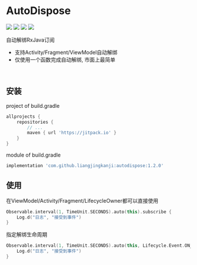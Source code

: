 # AutoDispose

<p>
<a href="https://jitpack.io/#liangjingkanji/AutoDispose"><img src="https://jitpack.io/v/liangjingkanji/AutoDispose.svg"/></a>
<img src="https://img.shields.io/badge/language-kotlin-orange.svg"/>
<img src="https://img.shields.io/badge/license-Apache-blue"/>
<a href="https://jq.qq.com/?_wv=1027&k=vWsXSNBJ"><img src="https://img.shields.io/badge/QQ群-752854893-blue"/></a>
</p>

自动解绑RxJava订阅
<br>

- 支持Activity/Fragment/ViewModel自动解绑
- 仅使用一个函数完成自动解绑, 市面上最简单

<br>

## 安装

project of build.gradle

```groovy
allprojects {
    repositories {
        // ...
        maven { url 'https://jitpack.io' }
    }
}
```


module of build.gradle

```groovy
implementation 'com.github.liangjingkanji:autodispose:1.2.0'
```

## 使用

在ViewModel/Activity/Fragment/LifecycleOwner都可以直接使用

```kotlin
Observable.interval(1, TimeUnit.SECONDS).auto(this).subscribe {
    Log.d("日志", "接受到事件")
}
```


指定解绑生命周期

```kotlin
Observable.interval(1, TimeUnit.SECONDS).auto(this, Lifecycle.Event.ON_PAUSE).subscribe {
    Log.d("日志", "接受到事件")
}
```